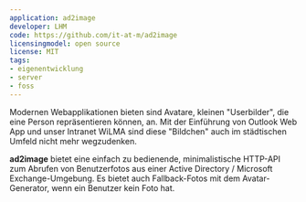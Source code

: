 ```yaml
---
application: ad2image
developer: LHM
code: https://github.com/it-at-m/ad2image
licensingmodel: open source
license: MIT
tags:
- eigenentwicklung
- server
- foss
---
```


Modernen Webapplikationen bieten sind Avatare, kleinen "Userbilder", die eine Person repräsentieren können, an.
Mit der Einführung von Outlook Web App und unser Intranet WiLMA sind diese "Bildchen" auch im städtischen Umfeld nicht mehr wegzudenken.

__ad2image__ bietet eine einfach zu bedienende, minimalistische HTTP-API zum Abrufen von Benutzerfotos aus einer Active Directory / Microsoft Exchange-Umgebung.
Es bietet auch Fallback-Fotos mit dem Avatar-Generator, wenn ein Benutzer kein Foto hat.
